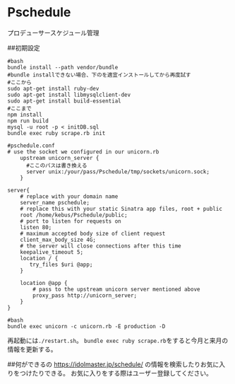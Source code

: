# Pschedule
プロデューサースケジュール管理

##初期設定
```
#bash
bundle install --path vendor/bundle 
#bundle installできない場合、下のを適宜インストールしてから再度試す
#ここから
sudo apt-get install ruby-dev
sudo apt-get install libmysqlclient-dev
sudo apt-get install build-essential
#ここまで
npm install
npm run build
mysql -u root -p < initDB.sql
bundle exec ruby scrape.rb init
```
```
#pschedule.conf
# use the socket we configured in our unicorn.rb
	upstream unicorn_server {
      #ここのパスは書き換える
	  server unix:/your/pass/Pschedule/tmp/sockets/unicorn.sock;
 	}

server{
	# replace with your domain name
   	server_name pschedule;
   	# replace this with your static Sinatra app files, root + public
  	root /home/kebus/Pschedule/public;
   	# port to listen for requests on
   	listen 80;
   	# maximum accepted body size of client request
   	client_max_body_size 4G;
   	# the server will close connections after this time
   	keepalive_timeout 5;
    location / {
 	   try_files $uri @app;
    }

    location @app {
        # pass to the upstream unicorn server mentioned above
      	proxy_pass http://unicorn_server;
	}	
}
```
```
#bash
bundle exec unicorn -c unicorn.rb -E production -D
```
再起動には`./restart.sh`。
`bundle exec ruby scrape.rb`をすると今月と来月の情報を更新する。

##何ができるの
https://idolmaster.jp/schedule/ の情報を検索したりお気に入りをつけたりできる。
お気に入りをする際はユーザー登録してください。
